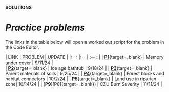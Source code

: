 __SOLUTIONS__  

# _**Practice problems**_  

The links in the table below will open a worked out script for the problem in the Code Editor.  

| LINK                          | PROBLEM                   | UPDATE                |
|:--:                           |:--                        | :-- :                  |
| [__P1__][P1]{target=_blank}   | Memory under cover        | 9/11/24               |        
| [__P2__][P2]{target=_blank}   | Ice age bathtub           | 9/18/24               |
| [__P3__][P3]{target=_blank}   | Parent materials of soils | 9/25/24               |
| [__P4__][P4]{target=_blank}   | Forest blocks and habitat connectors | 10/2/24               |
| [__P5__][P5]{target=_blank}   | Land use in riparian zone| 10/14/24               |
| [__P9__][P8]{target=_blank})  | CZU Burn Severity         | 11/11/24              |

[P1]: https://code.earthengine.google.com/f093667d29f78bf2205009a90a41257c  
[P2]: https://code.earthengine.google.com/fa52796ad84107d0584355dc133ea4c5  
[P3]: https://code.earthengine.google.com/08694e381688222424a26ec5b6599234  
[P4]: https://code.earthengine.google.com/7fc01877999e3c40596fc39a027f3602
[P5]: https://code.earthengine.google.com/7c379e62ad47e3c064e9954ff4547688
[P9]: https://code.earthengine.google.com/e0cf55b3a5d4f328824dc28c80bab181
